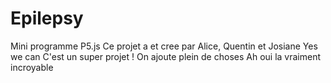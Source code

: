 # Epilepsy
 Mini programme P5.js
Ce projet a et cree par Alice, Quentin et Josiane
Yes we can 
C'est un super projet !
On ajoute plein de choses
Ah oui la vraiment incroyable

